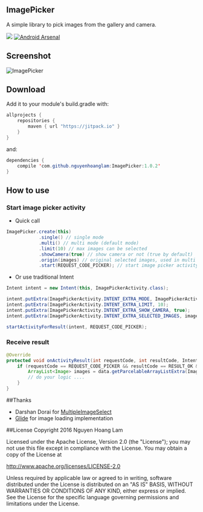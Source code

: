 ## ImagePicker
A simple library to pick images from the gallery and camera.

[![](https://jitpack.io/v/nguyenhoanglam/ImagePicker.svg)](https://www.jitpack.io/#nguyenhoanglam/ImagePicker)
[![Android Arsenal](https://img.shields.io/badge/Android%20Arsenal-ImagePicker-green.svg?style=true)](https://android-arsenal.com/details/1/4072)

## Screenshot
![ImagePicker](https://cloud.githubusercontent.com/assets/4979755/17599426/383026aa-6029-11e6-95fc-27db43f4dbfa.png)

## Download
Add it to your module's build.gradle with:
```java
allprojects {
    repositories {
        maven { url "https://jitpack.io" }
    }
}
```

and:
```java
dependencies {
    compile 'com.github.nguyenhoanglam:ImagePicker:1.0.2'
}
```

## How to use
### Start image picker activity
- Quick call
```java
ImagePicker.create(this)
            .single() // single mode
            .multi() // multi mode (default mode)
            .limit(10) // max images can be selected
            .showCamera(true) // show camera or not (true by default)
            .origin(images) // original selected images, used in multi mode
            .start(REQUEST_CODE_PICKER); // start image picker activity with request code
```                
- Or use traditional Intent
```java
Intent intent = new Intent(this, ImagePickerActivity.class);

intent.putExtra(ImagePickerActivity.INTENT_EXTRA_MODE, ImagePickerActivity.MODE_MULTIPLE);
intent.putExtra(ImagePickerActivity.INTENT_EXTRA_LIMIT, 10);
intent.putExtra(ImagePickerActivity.INTENT_EXTRA_SHOW_CAMERA, true);
intent.putExtra(ImagePickerActivity.INTENT_EXTRA_SELECTED_IMAGES, images);

startActivityForResult(intent, REQUEST_CODE_PICKER);
```        
### Receive result

```java
@Override
protected void onActivityResult(int requestCode, int resultCode, Intent data) {
    if (requestCode == REQUEST_CODE_PICKER && resultCode == RESULT_OK && data != null) {
        ArrayList<Image> images = data.getParcelableArrayListExtra(ImagePickerActivity.INTENT_EXTRA_SELECTED_IMAGES);
        // do your logic ....
    }
}
```
##Thanks
- Darshan Dorai for [MultipleImageSelect](https://github.com/darsh2/MultipleImageSelect) 
- [Glide](https://github.com/bumptech/glide) for image loading implementation

##License
Copyright 2016 Nguyen Hoang Lam

Licensed under the Apache License, Version 2.0 (the "License"); you may not use this file except in compliance with the License. You may obtain a copy of the License at

http://www.apache.org/licenses/LICENSE-2.0

Unless required by applicable law or agreed to in writing, software distributed under the License is distributed on an "AS IS" BASIS, WITHOUT WARRANTIES OR CONDITIONS OF ANY KIND, either express or implied. See the License for the specific language governing permissions and limitations under the License.
